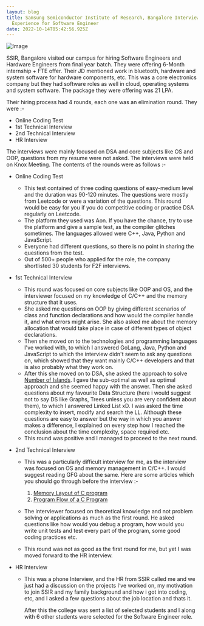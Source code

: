 ```yaml
---
layout: blog
title: Samsung Semiconductor Institute of Research, Bangalore Interview
  Experience for Software Engineer
date: 2022-10-14T05:42:56.925Z
---
```

![Image](https://thumbs.dreamstime.com/b/feb-mountain-view-ca-usa-samsung-logo-their-research-america-campus-silicon-valley-south-korean-multinational-171576219.jpg "Samsung")

SSIR, Bangalore visited our campus for hiring Software Engineers and Hardware Engineers from final year batch. They were offering 6-Month internship + FTE offer. Their JD mentioned work in bluetooth, hardware and system software for hardware components, etc. This was a core electronics company but they had software roles as well in cloud, operating systems and system software. The package they were offering was 21 LPA.

Their hiring process had 4 rounds, each one was an elimination round. They were :-

* Online Coding Test
* 1st Technical Interview
* 2nd Technical Interview
* HR Interview

The interviews were mainly focused on DSA and core subjects like OS and OOP, questions from my resume were not asked. The interviews were held on Knox Meeting. The contents of the rounds were as follows :-

* Online Coding Test

  * This test contained of three coding questions of easy-medium level and the duration was 90-120 minutes. The questions were mostly from Leetcode or were a variation of the questions. This round would be easy for you if you do competitive coding or practice DSA regularly on Leetcode.
  * The platform they used was Aon. If you have the chance, try to use the platform and give a sample test, as the compiler glitches sometimes. The languages allowed were C++, Java, Python and JavaScript.
  * Everyone had different questions, so there is no point in sharing the questions from the test.
  * Out of 500+ people who applied for the role, the company shortlisted 30 students for F2F interviews.
* 1st Technical Interview

  * This round was focused on core subjects like OOP and OS, and the interviewer focused on my knowledge of C/C++ and the memory structure that it uses.
  * She asked me questions on OOP by giving different scenarios of class and function declarations and how would the compiler handle it, and what errors might arise. She also asked me about the memory allocation that would take place in case of different types of object declarations.
  * Then she moved on to the technologies and programming languages I've worked with, to which I answered GoLang, Java, Python and JavaScript to which the interview didn't seem to ask any questions on, which showed that they want mainly C/C++ developers and that is also probably what they work on.
  * After this she moved on to DSA, she asked the approach to solve [Number of Islands](https://leetcode.com/problems/number-of-islands/). I gave the sub-optimal as well as optimal approach and she seemed happy with the answer. Then she asked questions about my favourite Data Structure (here i would suggest not to say DS like Graphs, Trees unless you are very confident about them), to which I answered Linked List xD. I was asked the time complexity to insert, modify and search the LL. Although these questions are easy to answer but the way in which you answer makes a difference, I explained on every step how I reached the conclusion about the time complexity, space required etc.
  * This round was positive and I managed to proceed to the next round.
* 2nd Technical Interview

  * This was a particularly difficult interview for me, as the interview was focused on OS and memory management in C/C++. I would suggest reading GFG about the same. Here are some articles which you should go through before the interview :-

    1. [Memory Layout of C program](https://www.geeksforgeeks.org/memory-layout-of-c-program/)
    2. [Program Flow of a C Program](https://www.geeksforgeeks.org/how-does-a-c-program-executes/)
  * The interviewer focused on theoretical knowledge and not problem solving or applications as much as the first round. He asked questions like how would you debug a program, how would you write unit tests and test every part of the program, some good coding practices etc.
  * This round was not as good as the first round for me, but yet I was moved forward to the HR interview.
* HR Interview

  * This was a phone Interview, and the HR from SSIR called me and we just had a discussion on the projects I‘ve worked on, my motivation to join SSIR and my family background and how i got into coding, etc, and I asked a few questions about the job location and thats it.

    After this the college was sent a list of selected students and I along with 6 other students were selected for the Software Engineer role.